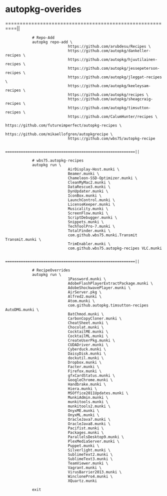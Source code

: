 autopkg-overides
================

 ==========================================================||
  
                # Repo-Add
                autopkg repo-add \
                                https://github.com/arubdesu/Recipes \
                                https://github.com/autopkg/dankeller-recipes \
                                https://github.com/autopkg/hjuutilainen-recipes \
                                https://github.com/autopkg/jessepeterson-recipes \
                                https://github.com/autopkg/jleggat-recipes \
                                https://github.com/autopkg/keeleysam-recipes \
                                https://github.com/autopkg/recipes \
                                https://github.com/autopkg/sheagcraig-recipes \
                                https://github.com/autopkg/timsutton-recipes \
                                https://github.com/CalumHunter/recipes \
                                https://github.com/futureimperfect/autopkg-recipes \
                                https://github.com/mikaellofgren/autopkgrecipe \
                                https://github.com/wbs75/autopkg-recipe    
                                
                ==========================================================||

                # wbs75.autopkg-recipes
                autopkg run \
                                AirDisplay-Host.munki \
                                Beamer.munki \
                                Chameleon-SSD-Optimizer.munki \
                                CleanMyMac2.munki \
                                DataRescue3.munki \
                                DynUpdater.munki \
                                IconBox.munki \
                                LaunchControl.munki \
                                LicenseKeeper.munki \
                                Musicality.munki \
                                ScreenFlow.munki \
                                ScriptDebugger.munki \
                                Snippets.munki \
                                TechToolPro-7.munki \
                                TotalFinder.munki \
                                com.github.wbs75.munki.Transmit Transmit.munki \
                                TrimEnabler.munki \
                                com.github.wbs75.autopkg-recipes VLC.munki
                                
                ==========================================================||      

                # RecipeOverrides
                autopkg run \
                                1Password.munki \
                                AdobeFlashPlayerExtractPackage.munki \
                                AdobeShockwavePlayer.munki \
                                AirServer.pkg \
                                Alfred2.munki \
                                Atom.munki \
                                com.github.autopkg.timsutton-recipes AutoDMG.munki \
                                BatChmod.munki \
                                CarbonCopyCloner.munki \
                                CheatSheet.munki \
                                Chocolat.munki \
                                CocktailME.munki \
                                CocktailML.munki \
                                CreateUserPkg.munki \
                                CUDADriver.munki \
                                Cyberduck.munki \
                                DaisyDisk.munki \
                                dockutil.munki \
                                Dropbox.munki \
                                Facter.munki \
                                Firefox.munki \
                                gfxCardStatus.munki \
                                GoogleChrome.munki \
                                Handbrake.munki \
                                Hiera.munki \
                                MSOffice2011Updates.munki \
                                MunkiAdmin.munki \
                                munkitools.munki \
                                munkitools2.munki \
                                OnyxME.munki \
                                OnyxML.munki \
                                OracleJava7.munki \
                                OracleJava8.munki \
                                Pacifist.munki \
                                Packages.munki \
                                ParallelsDesktop9.munki \
                                PlexMediaServer.munki \
                                Puppet.munki \
                                Silverlight.munki \
                                SublimeText2.munki \
                                SublimeText3.munki \
                                TeamViewer.munki \
                                Vagrant.munki \
                                VirusBarrier2013.munki \
                                WinclonePro4.munki \
                                XQuartz.munki
                
                exit            
